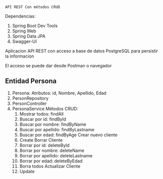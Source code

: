     API REST Con métodos CRUD
Dependencias:
1. Spring Boot Dev Tools
2. Spring Web
3. Spring Data JPA
4. Swagger-UI

Aplicacion API REST con acceso a base de datos PostgreSQL para persistir la informacion

El acceso se puede dar desde Postman o navegador

## Entidad Persona
1. Persona:
Atributos:
id,
Nombre,
Apellido,
Edad
2. PersonRepository
3. PersonController
4. PersonaService
    Métodos CRUD:
   1. Mostrar todos: findAll
   2. Buscar por id: findById
   3. Buscar por nombre: findByName
   4. Buscar por apellido: findByLastname
   5. Buscar por edad: findByAge
Crear nuevo cliente
    6. Create
Borrar Cliente
   7. Borrar por id: deleteById
   8. Borrar por nombre: deleteName
   9. Borrar por apellido: deleteLastname
   10. Borrar por edad: deleteByEdad
   11. Borra todos
   Actualizar Cliente
   12. Update
